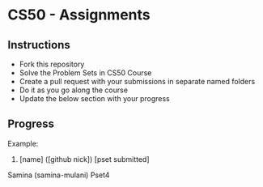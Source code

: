 # CS50 - Assignments

## Instructions

- Fork this repository
- Solve the Problem Sets in CS50 Course
- Create a pull request with your submissions in separate named folders
- Do it as you go along the course
- Update the below section with your progress

## Progress
Example:
1. [name] ([github nick]) [pset submitted]

Samina (samina-mulani) Pset4
